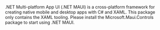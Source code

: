 .NET Multi-platform App UI (.NET MAUI) is a cross-platform framework for creating native mobile and desktop apps with C# and XAML. This package only contains the XAML tooling. Please install the Microsoft.Maui.Controls package to start using .NET MAUI.
